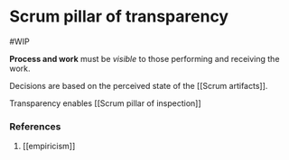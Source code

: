 # Scrum pillar of transparency
#WIP 

**Process and work** must be _visible_ to those performing and receiving the work.

Decisions are based on the perceived state of the [[Scrum artifacts]].

Transparency enables [[Scrum pillar of inspection]]

### References
1. [[empiricism]]